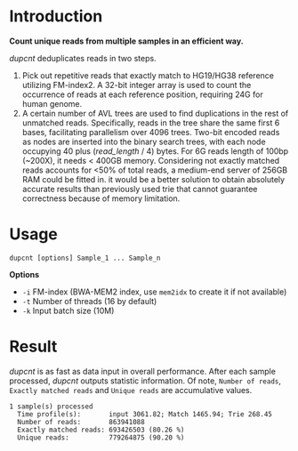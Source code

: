 # Introduction
**Count unique reads from multiple samples in an efficient way.**

*dupcnt* deduplicates reads in two steps.

1. Pick out repetitive reads that exactly match to HG19/HG38 reference utilizing FM-index2. A 32-bit integer array is 
used to count the occurrence of reads at each reference position, requiring 24G for human genome.
2. A certain number of AVL trees are used to find duplications in the rest of unmatched reads. Specifically, reads in the tree 
share the same first 6 bases, facilitating parallelism over 4096 trees. Two-bit encoded reads as nodes are inserted into the binary
search trees, with each node occupying 40 plus (*read_length* / 4) bytes. For 6G reads length of 100bp (~200X), it needs < 400GB memory.
Considering not exactly matched reads accounts for <50% of total reads, a medium-end server of 256GB RAM could be fitted in.
it would be a better solution to obtain absolutely accurate results than previously used trie that cannot guarantee correctness 
because of memory limitation.

# Usage
```
dupcnt [options] Sample_1 ... Sample_n
```

**Options**
- `-i` FM-index (BWA-MEM2 index, use `mem2idx` to create it if not available)
- `-t` Number of threads (16 by default)
- `-k` Input batch size (10M)

# Result
*dupcnt* is as fast as data input in overall performance.
After each sample processed, *dupcnt* outputs statistic information. Of note, `Number of reads`, `Exactly matched reads`
and `Unique reads` are accumulative values.
```
1 sample(s) processed
  Time profile(s):       input 3061.82; Match 1465.94; Trie 268.45
  Number of reads:       863941088
  Exactly matched reads: 693426503 (80.26 %)
  Unique reads:          779264875 (90.20 %)
```

